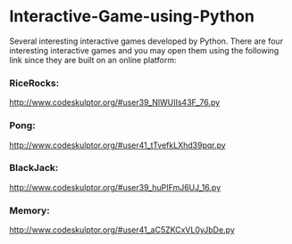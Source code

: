 # Interactive-Game-using-Python
Several interesting interactive games developed by Python.
There are four interesting interactive games and you may open them using the following link since they are built on an online platform:

### RiceRocks:
http://www.codeskulptor.org/#user39_NlWUIIs43F_76.py

### Pong:
http://www.codeskulptor.org/#user41_tTvefkLXhd39pqr.py

### BlackJack:
http://www.codeskulptor.org/#user39_huPIFmJ6UJ_16.py

### Memory:
http://www.codeskulptor.org/#user41_aC5ZKCxVL0yJbDe.py
 
